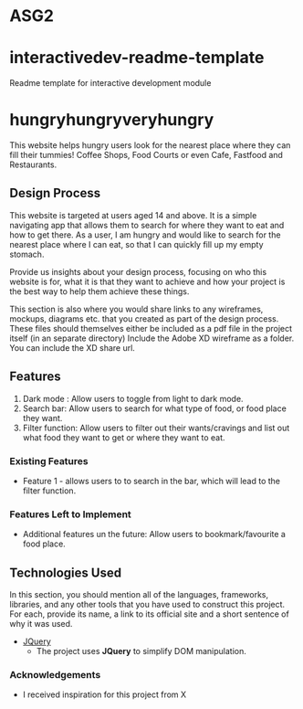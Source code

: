 # ASG2
# interactivedev-readme-template
Readme template for interactive development module
# hungryhungryveryhungry

This website helps hungry users look for the nearest place where they can fill their tummies! Coffee Shops, Food Courts or even Cafe, Fastfood and Restaurants.

## Design Process
This website is targeted at users aged 14 and above. It is a simple navigating app that allows them to search for where they want to eat and how to get there.
As a user, I am hungry and would like to search for the nearest place where I can eat, so that I can quickly fill up my empty stomach.

Provide us insights about your design process, focusing on who this website is for, what it is that they want to achieve and how your project is the best way to help them achieve these things.


This section is also where you would share links to any wireframes, mockups, diagrams etc. that you created as part of the design process. 
These files should themselves either be included as a pdf file in the project itself (in an separate directory)
Include the Adobe XD wireframe as a folder. You can include the XD share url. 

## Features
1. Dark mode : Allow users to toggle from light to dark mode.
2. Search bar: Allow users to search for what type of food, or food place they want.
3. Filter function: Allow users to filter out their wants/cravings and list out what food they want to get or where they want to eat.



### Existing Features
- Feature 1 - allows users to to search in the bar, which will lead to the filter function.




### Features Left to Implement
- Additional features un the future: Allow users to bookmark/favourite a food place.


## Technologies Used

In this section, you should mention all of the languages, frameworks, libraries, and any other tools that you have used to construct this project. For each, provide its name, a link to its official site and a short sentence of why it was used.

- [JQuery](https://jquery.com)
    - The project uses **JQuery** to simplify DOM manipulation.









### Acknowledgements

- I received inspiration for this project from X